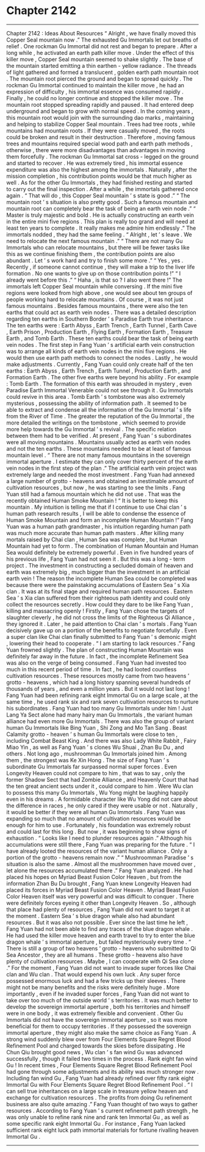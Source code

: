 
# Chapter 2142


---

Chapter 2142 : Ideas About Resources
“ Alright , we have finally moved this Copper Seal mountain now .” The exhausted Gu Immortals let out breaths of relief .
One rockman Gu Immortal did not rest and began to prepare .
After a long while , he activated an earth path killer move .
Under the effect of this killer move , Copper Seal mountain seemed to shake slightly . The base of the mountain started emitting a thin earthen - yellow radiance .
The threads of light gathered and formed a translucent , golden earth path mountain root .
The mountain root pierced the ground and began to spread quickly .
The rockman Gu Immortal continued to maintain the killer move , he had an expression of difficulty , his immortal essence was consumed rapidly .
Finally , he could no longer continue and stopped the killer move .
The mountain root stopped spreading rapidly and paused . It had entered deep underground and began to grow with normal speed .
In the coming years , this mountain root would join with the surrounding dao marks , maintaining and helping to stabilize Copper Seal mountain .
Trees had tree roots , while mountains had mountain roots . If they were casually moved , the roots could be broken and result in their destruction .
Therefore , moving famous trees and mountains required special wood path and earth path methods , otherwise , there were more disadvantages than advantages in moving them forcefully .
The rockman Gu Immortal sat cross - legged on the ground and started to recover .
He was extremely tired , his immortal essence expenditure was also the highest among the immortals . Naturally , after the mission completion , his contribution points would be that much higher as well .
As for the other Gu Immortals , they had finished resting and started to carry out the final inspection .
After a while , the immortals gathered once again .
“ That will do , this Copper Seal mountain ’ s state is good .”
“ The mountain root ’ s situation is also pretty good . Such a famous mountain and mountain root can completely bear the task of being an earth vein node .”
“ Master is truly majestic and bold . He is actually constructing an earth vein in the entire mini five regions . This plan is really too grand and will need at least ten years to complete . It really makes me admire him endlessly .”
The immortals nodded , they had the same feeling .
“ Alright , let ’ s leave . We need to relocate the next famous mountain .”
“ There are not many Gu Immortals who can relocate mountains , but there will be fewer tasks like this as we continue finishing them , the contribution points are also abundant . Let ’ s work hard and try to finish some more .”
“ Yes , yes . Recently , if someone cannot continue , they will make a trip to the liver life formation . No one wants to give up on those contribution points !”
“ I already went before this .”
“ Haha , is that so ? I also went there !”
The immortals left Copper Seal mountain while conversing .
If the mini five regions were looked from high above , one would see about ten groups of people working hard to relocate mountains .
Of course , it was not just famous mountains .
Besides famous mountains , there were also the ten earths that could act as earth vein nodes .
There was a detailed description regarding ten earths in Southern Border ’ s Paradise Earth true inheritance .
The ten earths were : Earth Abyss , Earth Trench , Earth Tunnel , Earth Cave , Earth Prison , Production Earth , Flying Earth , Formation Earth , Treasure Earth , and Tomb Earth .
These ten earths could bear the task of being earth vein nodes .
The first step in Fang Yuan ’ s artificial earth vein construction was to arrange all kinds of earth vein nodes in the mini five regions . He would then use earth path methods to connect the nodes . Lastly , he would make adjustments .
Currently , Fang Yuan could only create half of the ten earths : Earth Abyss , Earth Trench , Earth Tunnel , Production Earth , and Formation Earth .
The other five earths were beyond his ability .
For example : Tomb Earth .
The formation of this earth was shrouded in mystery , even Paradise Earth Immortal Venerable could not see through it .
Gu Immortals could revive in this area .
Tomb Earth ’ s tombstone was also extremely mysterious , possessing the ability of information path . It seemed to be able to extract and condense all the information of the Gu Immortal ’ s life from the River of Time .
The greater the reputation of the Gu Immortal , the more detailed the writings on the tombstone , which seemed to provide more help towards the Gu Immortal ’ s revival .
The specific relation between them had to be verified .
At present , Fang Yuan ’ s subordinates were all moving mountains .
Mountains usually acted as earth vein nodes and not the ten earths .
These mountains needed to be at least of famous mountain level .
“ There are not many famous mountains in the sovereign immortal aperture . I estimate they can only cover thirty percent of the earth vein nodes in the first step of the plan .”
The artificial earth vein project was extremely large and needed the most investment . Fang Yuan had annexed a large number of grotto - heavens and obtained an inestimable amount of cultivation resources , but now , he was starting to see the limits .
Fang Yuan still had a famous mountain which he did not use .
That was the recently obtained Human Smoke Mountain !
“ It is better to keep this mountain . My intuition is telling me that if I continue to use Chai clan ’ s human path research results , I will be able to condense the essence of Human Smoke Mountain and form an incomplete Human Mountain !”
Fang Yuan was a human path grandmaster , his intuition regarding human path was much more accurate than human path masters .
After killing many mortals raised by Chai clan , Human Sea was complete , but Human Mountain had yet to form .
The combination of Human Mountain and Human Sea would definitely be extremely powerful . Even in five hundred years of his previous life , Fang Yuan had not seen it .
But this was a long - term project .
The investment in constructing a secluded domain of heaven and earth was extremely big , much bigger than the investment in an artificial earth vein !
The reason the incomplete Human Sea could be completed was because there were the painstaking accumulations of Eastern Sea ’ s Xia clan .
It was at its final stage and required human path resources .
Eastern Sea ’ s Xia clan suffered from their righteous path identity and could only collect the resources secretly . How could they dare to be like Fang Yuan , killing and massacring openly !
Firstly , Fang Yuan chose the targets of slaughter cleverly , he did not cross the limits of the Righteous Qi Alliance , they ignored it .
Later , he paid attention to Chai clan ’ s mortals .
Fang Yuan decisively gave up on a portion of the benefits to negotiate forcefully . Even a super clan like Chai clan finally submitted to Fang Yuan ’ s demonic might , lowering their head to cooperate .
“ I am starting to lack resources .” Fang Yuan frowned slightly .
The plan of constructing Human Mountain was definitely far away in the future .
In fact , the incomplete Refinement Sea was also on the verge of being consumed .
Fang Yuan had invested too much in this recent period of time .
In fact , he had looted countless cultivation resources . These resources mostly came from two heavens ’ grotto - heavens , which had a long history spanning several hundreds of thousands of years , and even a million years .
But it would not last long !
Fang Yuan had been refining rank eight Immortal Gu on a large scale , at the same time , he used rank six and rank seven cultivation resources to nurture his subordinates .
Fang Yuan had too many Gu Immortals under him !
Just Lang Ya Sect alone had many hairy man Gu Immortals , the variant human alliance had even more Gu Immortals . There was also the group of variant human Gu Immortals like Bing Yuan , Shi Zong and Mo Tan Sang .
Beast Calamity grotto - heaven ’ s human Gu Immortals were close to ten , including Combat Beast King .
And there was also Lady White Rabbit , Fairy Miao Yin , as well as Fang Yuan ’ s clones Wu Shuai , Zhan Bu Du , and others .
Not long ago , mushroomman Gu Immortals joined him . Among them , the strongest was Ke Xin Hong .
The size of Fang Yuan ’ s subordinate Gu Immortals far surpassed normal super forces . Even Longevity Heaven could not compare to him , that was to say , only the former Shadow Sect that had Zombie Alliance , and Heavenly Court that had the ten great ancient sects under it , could compare to him .
Were Wu clan to possess this many Gu Immortals , Wu Yong might be laughing happily even in his dreams . A formidable character like Wu Yong did not care about the difference in races , he only cared if they were usable or not . Naturally , it would be better if they were all human Gu Immortals .
Fang Yuan was expanding so much that no amount of cultivation resources would be enough for him to use .
Fortunately , his foundation was extremely robust and could last for this long .
But now , it was beginning to show signs of exhaustion .
“ Looks like I need to plunder resources again .” Although his accumulations were still there , Fang Yuan was preparing for the future .
“ I have already looted the resources of the variant human alliance . Only a portion of the grotto - heavens remain now .”
“ Mushroomman Paradise ’ s situation is also the same . Almost all the mushroommen have moved over , let alone the resources accumulated there .”
Fang Yuan analyzed .
He had placed his hopes on Myriad Beast Fusion Color Heaven , but from the information Zhan Bu Du brought , Fang Yuan knew Longevity Heaven had placed its forces in Myriad Beast Fusion Color Heaven .
Myriad Beast Fusion Color Heaven itself was very powerful and was difficult to conquer . There were definitely forces eyeing it other than Longevity Heaven .
So , although that place had plenty of resources , Fang Yuan did not want to target it at the moment .
Eastern Sea ’ s blue dragon whale also had abundant resources .
But it was also not possible .
Ever since the last time he left , Fang Yuan had not been able to find any traces of the blue dragon whale .
He had used the killer move heaven and earth travel to try to enter the blue dragon whale ’ s immortal aperture , but failed mysteriously every time .
“ There is still a group of two heavens ’ grotto - heavens who submitted to Qi Sea Ancestor , they are all humans . These grotto - heavens also have plenty of cultivation resources . Maybe , I can cooperate with Qi Sea clone .”
For the moment , Fang Yuan did not want to invade super forces like Chai clan and Wu clan .
That would expend his own luck .
Any super force possessed enormous luck and had a few tricks up their sleeves .
There might not be many benefits and the risks were definitely huge . More importantly , even if he invaded super forces , Fang Yuan did not want to take over too much of the outside world ’ s territories .
It was much better to develop the sovereign immortal aperture , both his territories and himself were in one body , it was extremely flexible and convenient .
Other Gu Immortals did not have the sovereign immortal aperture , so it was more beneficial for them to occupy territories . If they possessed the sovereign immortal aperture , they might also make the same choice as Fang Yuan .
A strong wind suddenly blew over from Four Elements Square Regret Blood Refinement Pool and charged towards the skies before dissipating .
He Chun Qiu brought good news , Wu clan ’ s fan wind Gu was advanced successfully , though it failed two times in the process .
Rank eight fan wind Gu !
In recent times , Four Elements Square Regret Blood Refinement Pool had gone through some adjustments and its ability was much stronger now .
Including fan wind Gu , Fang Yuan had already refined over fifty rank eight Immortal Gu with Four Elements Square Regret Blood Refinement Pool .
“ I can sell true inheritances on a large scale in treasure yellow heaven and exchange for cultivation resources . The profits from doing Gu refinement business are also quite amazing .” Fang Yuan thought of two ways to gather resources .
According to Fang Yuan ’ s current refinement path strength , he was only unable to refine rank nine and rank ten Immortal Gu , as well as some specific rank eight Immortal Gu .
For instance , Fang Yuan lacked sufficient rank eight luck path immortal materials for fortune rivalling heaven Immortal Gu .

---

